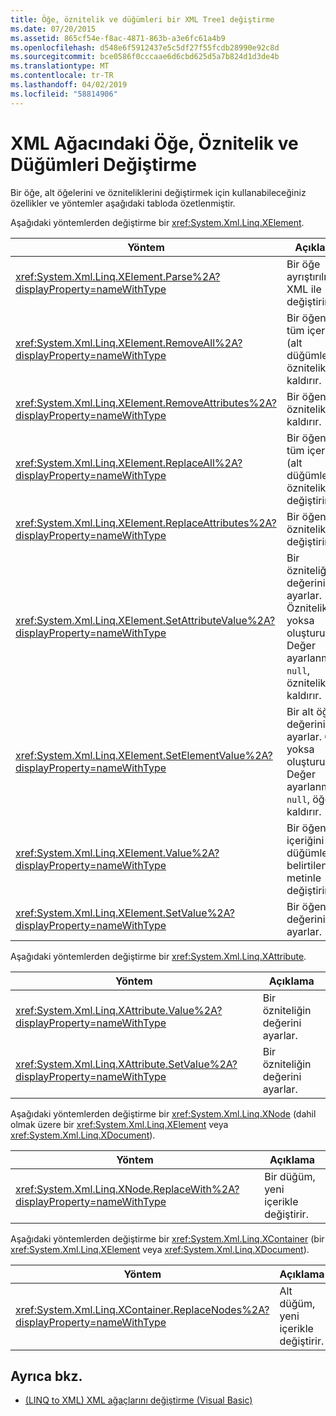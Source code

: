 ```yaml
---
title: Öğe, öznitelik ve düğümleri bir XML Tree1 değiştirme
ms.date: 07/20/2015
ms.assetid: 865cf54e-f8ac-4871-863b-a3e6fc61a4b9
ms.openlocfilehash: d548e6f5912437e5c5df27f55fcdb28990e92c8d
ms.sourcegitcommit: bce0586f0cccaae6d6cbd625d5a7b824d1d3de4b
ms.translationtype: MT
ms.contentlocale: tr-TR
ms.lasthandoff: 04/02/2019
ms.locfileid: "58814906"
---
```

# <a name="modifying-elements-attributes-and-nodes-in-an-xml-tree"></a>XML Ağacındaki Öğe, Öznitelik ve Düğümleri Değiştirme
Bir öğe, alt öğelerini ve özniteliklerini değiştirmek için kullanabileceğiniz özellikler ve yöntemler aşağıdaki tabloda özetlenmiştir.  
  
 Aşağıdaki yöntemlerden değiştirme bir <xref:System.Xml.Linq.XElement>.  
  
|Yöntem|Açıklama|  
|------------|-----------------|  
|<xref:System.Xml.Linq.XElement.Parse%2A?displayProperty=nameWithType>|Bir öğe ayrıştırılmış XML ile değiştirir.|  
|<xref:System.Xml.Linq.XElement.RemoveAll%2A?displayProperty=nameWithType>|Bir öğenin tüm içeriğin (alt düğümleri ve öznitelikleri) kaldırır.|  
|<xref:System.Xml.Linq.XElement.RemoveAttributes%2A?displayProperty=nameWithType>|Bir öğenin öznitelikleri kaldırır.|  
|<xref:System.Xml.Linq.XElement.ReplaceAll%2A?displayProperty=nameWithType>|Bir öğenin tüm içeriğin (alt düğümleri ve öznitelikleri) değiştirir.|  
|<xref:System.Xml.Linq.XElement.ReplaceAttributes%2A?displayProperty=nameWithType>|Bir öğenin öznitelikleri değiştirir.|  
|<xref:System.Xml.Linq.XElement.SetAttributeValue%2A?displayProperty=nameWithType>|Bir özniteliğin değerini ayarlar. Öznitelik yoksa oluşturur. Değer ayarlanmışsa `null`, öznitelik kaldırır.|  
|<xref:System.Xml.Linq.XElement.SetElementValue%2A?displayProperty=nameWithType>|Bir alt öğenin değerini ayarlar. Öğe yoksa oluşturur. Değer ayarlanmışsa `null`, öğeyi kaldırır.|  
|<xref:System.Xml.Linq.XElement.Value%2A?displayProperty=nameWithType>|Bir öğenin içeriğini (alt düğümleri) belirtilen metinle değiştirir.|  
|<xref:System.Xml.Linq.XElement.SetValue%2A?displayProperty=nameWithType>|Bir öğenin değerini ayarlar.|  
  
 Aşağıdaki yöntemlerden değiştirme bir <xref:System.Xml.Linq.XAttribute>.  
  
|Yöntem|Açıklama|  
|------------|-----------------|  
|<xref:System.Xml.Linq.XAttribute.Value%2A?displayProperty=nameWithType>|Bir özniteliğin değerini ayarlar.|  
|<xref:System.Xml.Linq.XAttribute.SetValue%2A?displayProperty=nameWithType>|Bir özniteliğin değerini ayarlar.|  
  
 Aşağıdaki yöntemlerden değiştirme bir <xref:System.Xml.Linq.XNode> (dahil olmak üzere bir <xref:System.Xml.Linq.XElement> veya <xref:System.Xml.Linq.XDocument>).  
  
|Yöntem|Açıklama|  
|------------|-----------------|  
|<xref:System.Xml.Linq.XNode.ReplaceWith%2A?displayProperty=nameWithType>|Bir düğüm, yeni içerikle değiştirir.|  
  
 Aşağıdaki yöntemlerden değiştirme bir <xref:System.Xml.Linq.XContainer> (bir <xref:System.Xml.Linq.XElement> veya <xref:System.Xml.Linq.XDocument>).  
  
|Yöntem|Açıklama|  
|------------|-----------------|  
|<xref:System.Xml.Linq.XContainer.ReplaceNodes%2A?displayProperty=nameWithType>|Alt düğüm, yeni içerikle değiştirir.|  
  
## <a name="see-also"></a>Ayrıca bkz.

- [(LINQ to XML) XML ağaçlarını değiştirme (Visual Basic)](../../../../visual-basic/programming-guide/concepts/linq/modifying-xml-trees-linq-to-xml.md)
